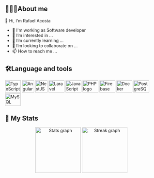 ## 🧑🏻‍💻About me

👋 Hi, I'm Rafael Acosta

- 🚧 I'm working as Software developer
- 👀 I’m interested in ...
- 🌱 I’m currently learning ...
- 💞️ I’m looking to collaborate on ...
- 📫 How to reach me ...

## 🛠️Language and tools
<div align="left">
  <img src="https://cdn.jsdelivr.net/gh/devicons/devicon/icons/typescript/typescript-original.svg" height="40" width="52" alt="TypeScript logo"  />
  <img src="https://cdn.jsdelivr.net/gh/devicons/devicon/icons/angularjs/angularjs-original.svg" height="40" with="52" alt="Angular logo" />
  <img src="https://cdn.jsdelivr.net/gh/devicons/devicon/icons/nestjs/nestjs-plain.svg" height="40" with="52" alt="NestJS logo" />
  <img src="https://cdn.jsdelivr.net/gh/devicons/devicon/icons/laravel/laravel-plain-wordmark.svg" height="40" width="52" alt="Laravel logo" />
  <img src="https://cdn.jsdelivr.net/gh/devicons/devicon/icons/javascript/javascript-original.svg" height="40" width="52" alt="JavaScript logo"  />
  <img src="https://cdn.jsdelivr.net/gh/devicons/devicon/icons/php/php-plain.svg" height="40" width="52" alt="PHP logo"  />
  <img src="https://cdn.jsdelivr.net/gh/devicons/devicon/icons/firebase/firebase-plain-wordmark.svg" height="40" width="52" alt="Firebase logo"  />
  <img src="https://cdn.jsdelivr.net/gh/devicons/devicon/icons/docker/docker-original-wordmark.svg" height="40" width="52" alt="Docker logo"  />
  <img src="https://cdn.jsdelivr.net/gh/devicons/devicon/icons/postgresql/postgresql-original.svg" height="40" width="52" alt="PostgreSQL logo"  />
  <img src="https://cdn.jsdelivr.net/gh/devicons/devicon/icons/mysql/mysql-original-wordmark.svg" height="40" width="52" alt="MySQL logo"  />
</div>

## 🚀 My Stats
<div align="center">
  <img src="https://github-readme-stats.vercel.app/api?username=JRafael91&theme=material-palenight&show_icons=true" height="150" alt="Stats graph" />
  <img src="https://github-readme-streak-stats.herokuapp.com?user=JRafael91&theme=material-palenight" height="150" alt="Streak graph"  />
</div>
<!---
JRafael91/JRafael91 is a ✨ special ✨ repository because its `README.md` (this file) appears on your GitHub profile.
You can click the Preview link to take a look at your changes.
--->

<!---
![Anurag's GitHub stats](https://github-readme-stats.vercel.app/api?username=JRafael91&theme=material-palenight&show_icons=true)
[![GitHub Streak](https://github-readme-streak-stats.herokuapp.com?user=JRafael91&theme=material-palenight)](https://git.io/streak-stats)
![Stats](https://github-readme-stats.vercel.app/api/top-langs?username=JRafael91&locale=en&hide_title=false&layout=compact&card_width=320&langs_count=5&theme=dark&hide_border=true&order=2)
-->

